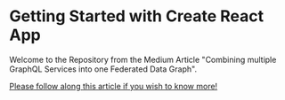 # Getting Started with Create React App

Welcome to the Repository from the Medium Article "Combining multiple GraphQL Services into one Federated Data Graph".

[Please follow along this article if you wish to know more!](https://pye-henry.medium.com/combining-multiple-graphql-services-into-one-federated-data-graph-c3d93b4bab45?postPublishedType=initial)